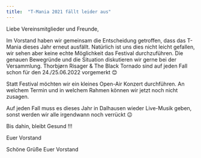 ```yaml
---
title:  "T-Mania 2021 fällt leider aus"
---
```


Liebe Vereinsmitglieder und Freunde,

Im Vorstand haben wir gemeinsam die Entscheidung getroffen, dass das T-Mania dieses Jahr erneut ausfällt. Natürlich ist uns dies nicht leicht gefallen, wir sehen aber keine echte Möglichkeit das Festival durchzuführen. Die genauen Bewegründe und die Situation diskutieren wir gerne bei der Versammlung. Thorbjørn Risager & The Black Tornado sind auf jeden Fall schon für den 24./25.06.2022 vorgemerkt 😊

Statt Festival möchten wir ein kleines Open-Air Konzert durchführen. An welchem Termin und in welchem Rahmen können wir jetzt noch nicht zusagen. 

Auf jeden Fall muss es dieses Jahr in Dalhausen wieder Live-Musik geben, sonst werden wir alle irgendwann noch verrückt 😉

Bis dahin, bleibt Gesund !!!

Euer Vorstand


Schöne Grüße
Euer Vorstand


